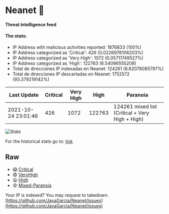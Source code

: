 # Neanet :hocho:
#### Threat intelligence feed
#### The stats:

- IP Address with malicious activities reported: 1876833 (100%)
- IP Address categorized as 'Critical':  426 (0.0226978106203%)
- IP Address categorized as 'Very High':  1072 (0.05711749527%)
- IP Address categorized as 'High':  122763 (6.54096555208)
- Total de direcciones IP indexadas en Neanet:  124261 (6.62078085797%)
- Total de direcciones IP descartadas en Neanet:  1752572 (93.379219142%)

| Last Update | Critical | Very High | High | Paranoia |
| --- | --- | --- | --- | --- |
| 2021-10-24 23:01:46 | 426 | 1072 | 122763 | 124261 mixed list (Critical + Very High + High)|

![Stats](https://docs.google.com/spreadsheets/d/e/2PACX-1vSnaNMIXVabIpDJjufMlzH7poXnshF3mgd8Is1g9ytUEzVsP5my4Trn8f-xkoLLQ38xpL3HtmUexLo6/pubchart?oid=501124687&format=image)

For the historical stats go to: [link](/stats.csv)
## Raw
- :scream: [Critical](https://raw.githubusercontent.com/JavaGarcia/Neanet/master/blacklists/neanet_critical.txt)
- :fearful: [VeryHigh](https://raw.githubusercontent.com/JavaGarcia/Neanet/master/blacklists/neanet_veryHigh.txtt)
- :frowning: [High](https://raw.githubusercontent.com/JavaGarcia/Neanet/master/blacklists/neanet_high.txt)
- :dizzy_face: [Mixed-Paranoia](https://raw.githubusercontent.com/JavaGarcia/Neanet/master/blacklists/neanet_all.txt)


Your IP is indexed? You may request to takedown. [https://github.com/JavaGarcia/Neanet/issues](https://github.com/JavaGarcia/Neanet/issues)






























































































































































































































































































































































































































































































































































































































































































































































































































































































































































































































































































































































































































































































































































































































































































































































































































































































































































































































































































































































































































































































































































































































































































































































































































































































































































































































































































































































































































































































































































































































































































































































































































































































































































































































































































































































































































































































































































































































































































































































































































































































































































































































































































































































































































































































































































































































































































































































































































































































































































































































































































































































































































































































































































































































































































































































































































































































































































































































































































































































































































































































































































































































































































































































































































































































































































































































































































































































































































































































































































































































































































































































































































































































































































































































































































































































































































































































































































































































































































































































































































































































































































































































































































































































































































































































































































































































































































































































































































































































































































































































































































































































































































































































































































































































































































































































































































































































































































































































































